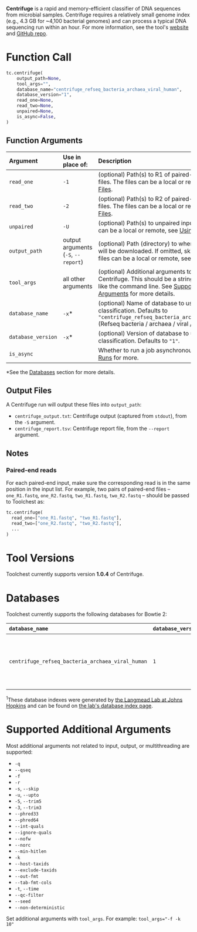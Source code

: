 **Centrifuge** is a rapid and memory-efficient classifier of DNA sequences from microbial samples.
Centrifuge requires a relatively small genome index (e.g., 4.3 GB for ~4,100 bacterial genomes) and can process a 
typical DNA sequencing run within an hour. For more information, 
see the tool's [website](https://ccb.jhu.edu/software/centrifuge/) and 
[GitHub repo](https://github.com/DaehwanKimLab/centrifuge).

Function Call
=============

```python
tc.centrifuge(
    output_path=None,
    tool_args="",
    database_name="centrifuge_refseq_bacteria_archaea_viral_human",
    database_version="1",
    read_one=None,
    read_two=None,
    unpaired=None,
    is_async=False,
)
```

Function Arguments
------------------

| Argument           | Use in place of:                    | Description                                                                                                                                                                                                     |
|:-------------------|:------------------------------------|:----------------------------------------------------------------------------------------------------------------------------------------------------------------------------------------------------------------|
| `read_one`         | `-1`                                | (optional) Path(s) to R1 of paired-end read input files. The files can be a local or remote, see [Using Files](../../getting-started/using-files.md).                                                           |
| `read_two`         | `-2`                                | (optional) Path(s) to R2 of paired-end read input files. The files can be a local or remote, see [Using Files](../../getting-started/using-files.md).                                                           |
| `unpaired`         | `-U`                                | (optional) Path(s) to unpaired input files. The files can be a local or remote, see [Using Files](../../getting-started/using-files.md).                                                                        |
| `output_path`      | output arguments (`-S`, `--report`) | (optional) Path (directory) to where the output files will be downloaded. If omitted, skips download. The files can be a local or remote, see [Using Files](../../getting-started/using-files.md).              |
| `tool_args`        | all other arguments                 | (optional) Additional arguments to be passed to Centrifuge. This should be a string of arguments like the command line. See [Supported Additional Arguments](#supported-additional-arguments) for more details. |
| `database_name`    | `-x`\*                              | (optional) Name of database to use for Centrifuge classification. Defaults to `"centrifuge_refseq_bacteria_archaea_viral_human"` (Refseq bacteria / archaea / viral / human).                                   |
| `database_version` | `-x`\*                              | (optional) Version of database to use for Centrifuge classification. Defaults to `"1"`.                                                                                                                         |
| `is_async`         |                                     | Whether to run a job asynchronously.  See [Async Runs](../../feature-reference/async-runs.md) for more.                                                                                                         |

*See the [Databases](#databases) section for more details.

Output Files
------------

A Centrifuge run will output these files into  `output_path`:

- `centrifuge_output.txt`: Centrifuge output (captured from `stdout`), from the `-S` argument.
- `centrifuge_report.tsv`: Centrifuge report file, from the `--report` argument.

Notes
-----

### Paired-end reads

For each paired-end input, make sure the corresponding read is in the same position in the input list. For example, two 
pairs of paired-end files – `one_R1.fastq`, `one_R2.fastq`, `two_R1.fastq`, `two_R2.fastq` – should be passed to 
Toolchest as:

```python
tc.centrifuge(
  read_one=["one_R1.fastq", "two_R1.fastq"],
  read_two=["one_R2.fastq", "two_R2.fastq"],
  ...
)
```

Tool Versions
=============

Toolchest currently supports version **1.0.4** of Centrifuge.

Databases
=========

Toolchest currently supports the following databases for Bowtie 2:

| `database_name`                                        | `database_version` | Description                                                        |
|:-------------------------------------------------------| :----------------- |:-------------------------------------------------------------------|
| `centrifuge_refseq_bacteria_archaea_viral_human`       | `1`                | RefSeq, bacteria / archaea / viral / human, JHU source<sup>1</sup> |

<sup>1</sup>These database indexes were generated by [the Langmead Lab at Johns Hopkins](https://langmead-lab.org/) and can be found on [the lab's database index page](https://benlangmead.github.io/aws-indexes/centrifuge).

Supported Additional Arguments
==============================

Most additional arguments not related to input, output, or multithreading are supported:

- `-q`
- `--qseq`
- `-f`
- `-r`
- `-s`, `--skip`
- `-u`, `--upto`
- `-5`, `--trim5`
- `-3`, `--trim3`
- `--phred33`
- `--phred64`
- `--int-quals`
- `--ignore-quals`
- `--nofw`
- `--norc`
- `--min-hitlen`
- `-k`
- `--host-taxids`
- `--exclude-taxids`
- `--out-fmt`
- `--tab-fmt-cols`
- `-t`, `--time`
- `--qc-filter`
- `--seed`
- `--non-deterministic`

Set additional arguments with `tool_args`. For example: `tool_args="-f -k 10"`